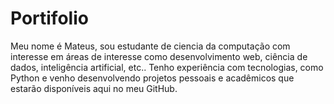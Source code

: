 # Portifolio
Meu nome é Mateus, sou estudante de ciencia da computação com interesse em áreas de interesse como desenvolvimento web, ciência de dados, inteligência artificial, etc.. Tenho experiência com tecnologias, como Python e venho desenvolvendo projetos pessoais e acadêmicos que estarão disponíveis aqui no meu GitHub. 
